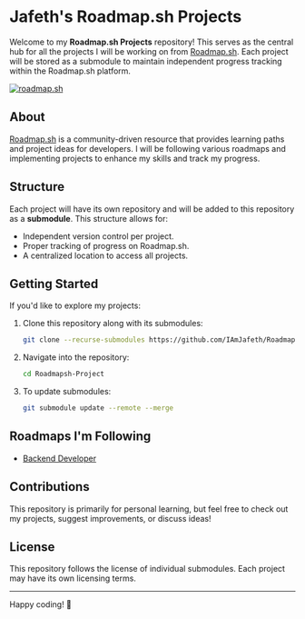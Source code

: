 # Jafeth's Roadmap.sh Projects

Welcome to my **Roadmap.sh Projects** repository! This serves as the central hub for all the projects I will be working on from [Roadmap.sh](https://roadmap.sh/). Each project will be stored as a submodule to maintain independent progress tracking within the Roadmap.sh platform.

<a href="https://roadmap.sh"><img src="https://roadmap.sh/card/wide/678e9caa98c00f7117927146?variant=dark&roadmaps=backend" alt="roadmap.sh"/></a>

## About

[Roadmap.sh](https://roadmap.sh/) is a community-driven resource that provides learning paths and project ideas for developers. I will be following various roadmaps and implementing projects to enhance my skills and track my progress.

## Structure

Each project will have its own repository and will be added to this repository as a **submodule**. This structure allows for:
- Independent version control per project.
- Proper tracking of progress on Roadmap.sh.
- A centralized location to access all projects.

## Getting Started

If you'd like to explore my projects:
1. Clone this repository along with its submodules:
   ```sh
   git clone --recurse-submodules https://github.com/IAmJafeth/Roadmapsh-Projects.git
   ```
2. Navigate into the repository:
   ```sh
   cd Roadmapsh-Project
   ```
3. To update submodules:
   ```sh
   git submodule update --remote --merge
   ```

## Roadmaps I'm Following
- [Backend Developer](https://roadmap.sh/backend) 

## Contributions
This repository is primarily for personal learning, but feel free to check out my projects, suggest improvements, or discuss ideas!

## License
This repository follows the license of individual submodules. Each project may have its own licensing terms.

---

Happy coding! 🚀


